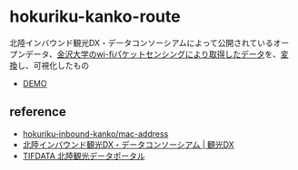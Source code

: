 # hokuriku-kanko-route

北陸インバウンド観光DX・データコンソーシアムによって公開されているオープンデータ、[金沢大学のwi-fiパケットセンシングにより取得したデータ](https://github.com/hokuriku-inbound-kanko/mac-address)を、[変換](https://github.com/code4fukui/mac-address)し、可視化したもの

- [DEMO](https://code4fukui.github.io/hokuriku-kanko-route/)

## reference

- [hokuriku-inbound-kanko/mac-address](https://github.com/hokuriku-inbound-kanko/mac-address)
- [北陸インバウンド観光DX・データコンソーシアム | 観光DX](https://kanko-dx.jp/case-study/1784/)
- [TIFDATA 北陸観光データポータル](https://tifdata.jp/)
